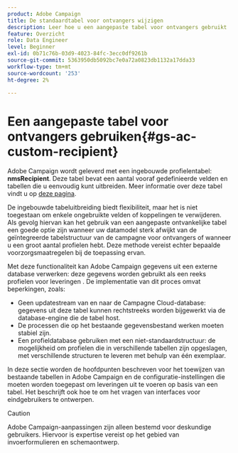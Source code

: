 ```yaml
---
product: Adobe Campaign
title: De standaardtabel voor ontvangers wijzigen
description: Leer hoe u een aangepaste tabel voor ontvangers gebruikt
feature: Overzicht
role: Data Engineer
level: Beginner
exl-id: 0b71c76b-03d9-4023-84fc-3ecc0df9261b
source-git-commit: 5363950db5092bc7e0a72a0823db1132a17dda33
workflow-type: tm+mt
source-wordcount: '253'
ht-degree: 2%

---
```


# Een aangepaste tabel voor ontvangers gebruiken{#gs-ac-custom-recipient}

Adobe Campaign wordt geleverd met een ingebouwde profielentabel: **nmsRecipient**. Deze tabel bevat een aantal vooraf gedefinieerde velden en tabellen die u eenvoudig kunt uitbreiden. Meer informatie over deze tabel vindt u op [deze pagina](datamodel.md#ootb-profiles).

De ingebouwde tabeluitbreiding biedt flexibiliteit, maar het is niet toegestaan om enkele ongebruikte velden of koppelingen te verwijderen. Als gevolg hiervan kan het gebruik van een aangepaste ontvankelijke tabel een goede optie zijn wanneer uw datamodel sterk afwijkt van de geïntegreerde tabelstructuur van de campagne voor ontvangers of wanneer u een groot aantal profielen hebt.  Deze methode vereist echter bepaalde voorzorgsmaatregelen bij de toepassing ervan.

Met deze functionaliteit kan Adobe Campaign gegevens uit een externe database verwerken: deze gegevens worden gebruikt als een reeks profielen voor leveringen . De implementatie van dit proces omvat beperkingen, zoals:

* Geen updatestream van en naar de Campagne Cloud-database: gegevens uit deze tabel kunnen rechtstreeks worden bijgewerkt via de database-engine die de tabel host.
* De processen die op het bestaande gegevensbestand werken moeten stabiel zijn.
* Een profieldatabase gebruiken met een niet-standaardstructuur: de mogelijkheid om profielen die in verschillende tabellen zijn opgeslagen, met verschillende structuren te leveren met behulp van één exemplaar.

In deze sectie worden de hoofdpunten beschreven voor het toewijzen van bestaande tabellen in Adobe Campaign en de configuratie-instellingen die moeten worden toegepast om leveringen uit te voeren op basis van een tabel. Het beschrijft ook hoe te om het vragen van interfaces voor eindgebruikers te ontwerpen.

>[!CAUTION]
>
>Adobe Campaign-aanpassingen zijn alleen bestemd voor deskundige gebruikers. Hiervoor is expertise vereist op het gebied van invoerformulieren en schemaontwerp.

